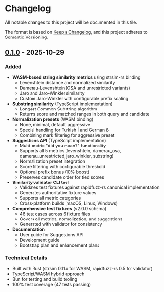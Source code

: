 # Changelog

All notable changes to this project will be documented in this file.

The format is based on [Keep a Changelog](https://keepachangelog.com/en/1.0.0/), and this project
adheres to [Semantic Versioning](https://semver.org/spec/v2.0.0.html).

## [0.1.0] - 2025-10-29

### Added

- **WASM-based string similarity metrics** using strsim-rs binding
  - Levenshtein distance and normalized similarity
  - Damerau-Levenshtein (OSA and unrestricted variants)
  - Jaro and Jaro-Winkler similarity
  - Custom Jaro-Winkler with configurable prefix scaling
- **Substring similarity** (TypeScript implementation)
  - Longest Common Substring algorithm
  - Returns score and matched ranges in both query and candidate
- **Normalization presets** (WASM binding)
  - None, minimal, default, aggressive
  - Special handling for Turkish İ and German ß
  - Combining mark filtering for aggressive preset
- **Suggestions API** (TypeScript implementation)
  - Multi-metric "did you mean?" functionality
  - Supports all 5 metrics (levenshtein, damerau_osa, damerau_unrestricted, jaro_winkler, substring)
  - Normalization preset integration
  - Score filtering with configurable threshold
  - Optional prefix bonus (10% boost)
  - Preserves candidate order for tied scores
- **Similarity validator CLI tool**
  - Validates test fixtures against rapidfuzz-rs canonical implementation
  - Generates authoritative fixture values
  - Supports all metric categories
  - Cross-platform builds (macOS, Linux, Windows)
- **Comprehensive test fixtures** (v2.0.0 schema)
  - 46 test cases across 6 fixture files
  - Covers all metrics, normalization, and suggestions
  - Generated with validator for consistency
- **Documentation**
  - User guide for Suggestions API
  - Development guide
  - Bootstrap plan and enhancement plans

### Technical Details

- Built with Rust (strsim 0.11.x for WASM, rapidfuzz-rs 0.5 for validator)
- TypeScript/WASM hybrid approach
- Bun for testing and build tooling
- 100% test coverage (47 tests passing)

[0.1.0]: https://github.com/3leaps/string-metrics-wasm/releases/tag/v0.1.0
